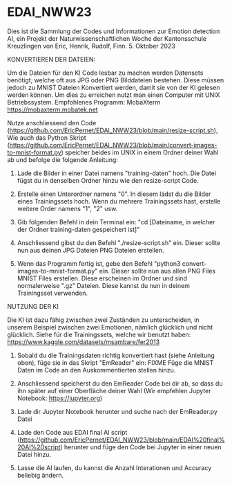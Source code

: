 # EDAI_NWW23
Dies ist die Sammlung der Codes und Informationen zur Emotion detection AI, ein Projekt der Naturwissenschaftlichen Woche der Kantonsschule Kreuzlingen von Eric, Henrik, Rudolf, Finn. 5. Oktober 2023


KONVERTIEREN DER DATEIEN:

Um die Dateien für den KI Code lesbar zu machen werden Datensets benötigt, welche oft aus JPG oder PNG Bilddateien bestehen. Diese müssen jedoch zu MNIST Dateien Konvertiert werden, damit sie von der KI gelesen werden können. Um dies zu erreichen nutzt man einen Computer mit UNIX Betriebssystem. Empfohlenes Programm: MobaXterm https://mobaxterm.mobatek.net

Nutze anschliessend den Code (https://github.com/EricPernet/EDAI_NWW23/blob/main/resize-script.sh), Wie auch das Python Skript (https://github.com/EricPernet/EDAI_NWW23/blob/main/convert-images-to-mnist-format.py) speicher beides im UNIX in einem Ordner deiner Wahl ab und befolge die folgende Anleitung:

1. Lade die Bilder in einer Datei namens "training-daten" hoch. Die Datei fügst du in denselben Ordner hinzu wie den resize-script Code. 

2. Erstelle einen Unterordner namens "0". In diesem lädst du die Bilder eines Trainingssets hoch. Wenn du mehrere Trainingssets hast, erstelle weitere Order namens "1", "2" usw.

3. Gib folgenden Befehl in dein Terminal ein: "cd [Dateiname, in welcher der Ordner training-daten gespeichert ist]"

4. Anschliessend gibst du den Befehl "./resize-script.sh" ein. Dieser sollte nun aus deinen JPG Dateien PNG Dateien erstellen.

5. Wenn das Programm fertig ist, gebe den Befehl "python3 convert-images-to-mnist-format.py" ein. Dieser sollte nun aus allen PNG Files MNIST Files erstellen. Diese erscheinen im Ordner und sind normalerweise ".gz" Dateien. Diese kannst du nun in deinem Trainingsset verwenden.


NUTZUNG DER KI

Die KI ist dazu fähig zwischen zwei Zuständen zu unterscheiden, in unserem Beispiel zwischen zwei Emotionen, nämlich glücklich und nicht glücklich. Siehe für die Trainingssets, welche wir benutzt haben: https://www.kaggle.com/datasets/msambare/fer2013

1. Sobald du die Trainingsdaten richtig konvertiert hast (siehe Anleitung oben), füge sie in das Skript "EmReader" ein: FIXME
Füge die MNIST Daten im Code an den Auskommentierten stellen hinzu.

2. Anschliessend speicherst du den EmReader Code bei dir ab, so dass du ihn später auf einer Oberfläche deiner Wahl (Wir empfehlen Jupyter Notebook: https://jupyter.org)

3. Lade dir Jupyter Notebook herunter und suche nach der EmReader.py Datei

4. Lade den Code aus EDAI final AI script (https://github.com/EricPernet/EDAI_NWW23/blob/main/EDAI%20final%20AI%20script) herunter und füge den Code bei Jupyter in einer neuen Datei hinzu.

5. Lasse die AI laufen, du kannst die Anzahl Interationen und Accuracy beliebig ändern. 
